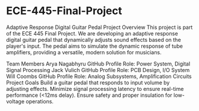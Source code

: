 # ECE-445-Final-Project
Adaptive Response Digital Guitar Pedal
Project Overview
This project is part of the ECE 445 Final Project. We are developing an adaptive response digital guitar pedal that dynamically adjusts sound effects based on the player's input. The pedal aims to simulate the dynamic response of tube amplifiers, providing a versatile, modern solution for musicians.

Team Members
Arya Nagabhyru
GitHub Profile
Role: Power System, Digital Signal Processing
Jack Vulich
GitHub Profile
Role: PCB Design, I/O System
Will Coombs
GitHub Profile
Role: Analog Subsystems, Amplification Circuits
Project Goals
Build a guitar pedal that responds to input volume by adjusting effects.
Minimize signal processing latency to ensure real-time performance (<12ms delay).
Ensure safety and proper insulation for low-voltage operations.
